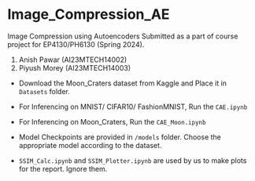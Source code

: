 # Image_Compression_AE
Image Compression using Autoencoders
Submitted as a part of course project for EP4130/PH6130 (Spring 2024).


1. Anish Pawar (AI23MTECH14002)
2. Piyush Morey (AI23MTECH14003)


- Download the Moon_Craters dataset from Kaggle and Place it in `Datasets` folder.

- For Inferencing on MNIST/ CIFAR10/ FashionMNIST, Run the `CAE.ipynb`

- For Inferencing on Moon_Craters, Run the `CAE_Moon.ipynb`

- Model Checkpoints are provided in `/models` folder. Choose the appropriate model according to the dataset.

- `SSIM_Calc.ipynb` and `SSIM_Plotter.ipynb` are used by us to make plots for the report. Ignore them.
